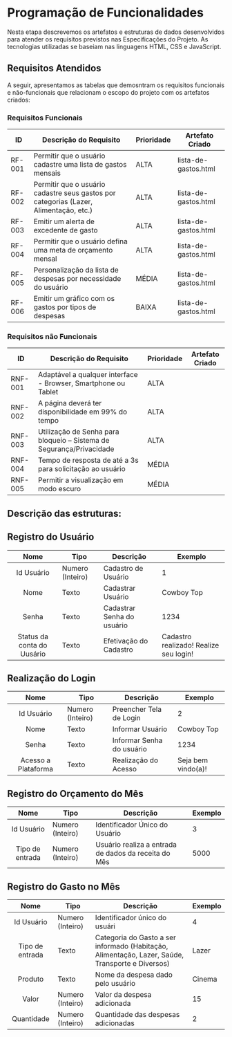 # Programação de Funcionalidades

Nesta etapa descrevemos os artefatos e estruturas de dados desenvolvidos para atender os requisitos previstos nas Especificações do Projeto. As tecnologias utilizadas se baseiam nas linguagens HTML, CSS e JavaScript.

## Requisitos Atendidos

A seguir, apresentamos as tabelas que demosntram os requisitos funcionais e não-funcionais que relacionam o escopo do projeto com os artefatos criados:

### Requisitos Funcionais

|ID    | Descrição do Requisito | Prioridade | Artefato Criado |
|------|------------------------|------------|-----------------|
|RF-001| Permitir que o usuário cadastre uma lista de gastos mensais | ALTA |  lista-de-gastos.html |  
|RF-002| Permitir que o usuário cadastre seus gastos por categorias (Lazer, Alimentação, etc.)   | ALTA | lista-de-gastos.html | 
|RF-003| Emitir um alerta de excedente de gasto   | ALTA |lista-de-gastos.html  | 
|RF-004| Permitir que o usuário defina uma meta de orçamento mensal | ALTA |lista-de-gastos.html   |
|RF-005| Personalização da lista de despesas por necessidade do usuário   | MÉDIA |lista-de-gastos.html  |
|RF-006| Emitir um gráfico com os gastos por tipos de despesas | BAIXA |lista-de-gastos.html   |

### Requisitos não Funcionais

|ID    | Descrição do Requisito | Prioridade | Artefato Criado |
|------|------------------------|------------|-----------------|
|RNF-001| Adaptável a qualquer interface - Browser, Smartphone ou Tablet | ALTA | |
|RNF-002| A página deverá ter disponibilidade em 99% do tempo |  ALTA | |
|RNF-003| Utilização de Senha para bloqueio – Sistema de Segurança/Privacidade | ALTA | |
|RNF-004| Tempo de resposta de até a 3s para solicitação ao usuário |  MÉDIA | |
|RNF-005| Permitir a visualização em modo escuro | MÉDIA |  |

## Descrição das estruturas:

## Registro do Usuário
|  **Nome**      | **Tipo**          | **Descrição**                             | **Exemplo**                                    |
|:--------------:|-------------------|-------------------------------------------|------------------------------------------------|
| Id Usuário     | Numero (Inteiro)  | Cadastro de Usuário                       | 1                                              |
| Nome           | Texto             | Cadastrar Usuário                         | Cowboy Top                                     |
| Senha          | Texto             | Cadastrar Senha do usuário                | 1234                                           |
| Status da conta do Uusário  | Texto  | Efetivação do Cadastro | Cadastro realizado! Realize seu login!                          |

## Realização do Login
|  **Nome**      | **Tipo**          | **Descrição**                             | **Exemplo**                                    |
|:--------------:|-------------------|-------------------------------------------|------------------------------------------------|
| Id Usuário     | Numero (Inteiro)  | Preencher Tela de Login                   | 2                                             |
| Nome           | Texto             | Informar Usuário                          | Cowboy Top                                     |
| Senha          | Texto             | Informar Senha do usuário                 | 1234                                           |
| Acesso a Plataforma  | Texto       | Realização do Acesso                      | Seja bem vindo(a)!                    |

## Registro do Orçamento do Mês
|  **Nome**      | **Tipo**          | **Descrição**                             | **Exemplo**                                    |
|:--------------:|-------------------|-------------------------------------------|------------------------------------------------|
| Id Usuário     | Numero (Inteiro)  | Identificador Único do Usuário            | 3                                              |
| Tipo de entrada | Numero (Inteiro) | Usuário realiza a entrada de dados da receita do Mês                          | 5000       |

## Registro do Gasto no Mês
|  **Nome**      | **Tipo**          | **Descrição**                             | **Exemplo**                                    |
|:--------------:|-------------------|-------------------------------------------|------------------------------------------------|
| Id Usuário     | Numero (Inteiro)  | Identificador único do usuári                | 4                                           |
| Tipo de entrada  | Texto           | Categoria do Gasto a ser informado (Habitação, Alimentação, Lazer, Saúde, Transporte e Diversos)   | Lazer           |
| Produto        | Texto             | Nome da despesa dado pelo usuário            | Cinema                                      |
| Valor          | Numero (Inteiro)  | Valor da despesa adicionada                  | 15                                          |
| Quantidade     | Numero (Inteiro)  | Quantidade das despesas adicionadas          | 2                                           |

